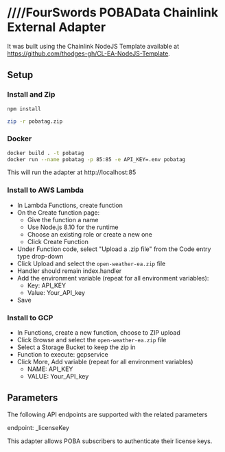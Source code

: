 # ////FourSwords POBAData Chainlink External Adapter



It was built using the Chainlink NodeJS Template available at https://github.com/thodges-gh/CL-EA-NodeJS-Template.

## Setup

### Install and Zip
```bash
npm install
```

```bash
zip -r pobatag.zip
```


### Docker
```bash
docker build . -t pobatag
docker run --name pobatag -p 85:85 -e API_KEY=.env pobatag
```

This will run the adapter at http://localhost:85

### Install to AWS Lambda

- In Lambda Functions, create function
- On the Create function page:
  - Give the function a name
  - Use Node.js 8.10 for the runtime
  - Choose an existing role or create a new one
  - Click Create Function
- Under Function code, select "Upload a .zip file" from the Code entry type drop-down
- Click Upload and select the `open-weather-ea.zip` file
- Handler should remain index.handler
- Add the environment variable (repeat for all environment variables):
  - Key: API_KEY
  - Value: Your_API_key
- Save


###  Install to GCP

- In Functions, create a new function, choose to ZIP upload
- Click Browse and select the `open-weather-ea.zip` file
- Select a Storage Bucket to keep the zip in
- Function to execute: gcpservice
- Click More, Add variable (repeat for all environment variables)
  - NAME: API_KEY
  - VALUE: Your_API_key

## Parameters
The following API endpoints are supported with the related parameters

endpoint: _licenseKey

This adapter allows POBA subscribers to authenticate their license keys. 


```
